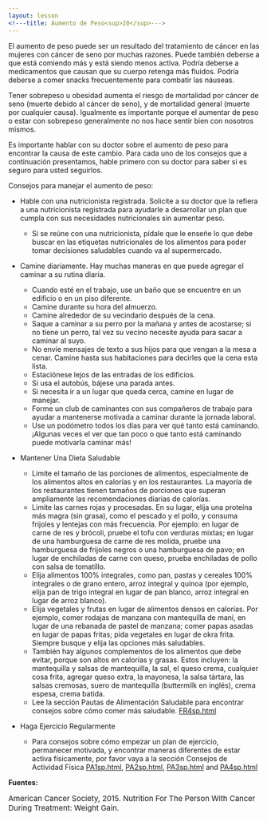 ```yaml
---
layout: lesson
<!---title: Aumento de Peso<sup>20</sup>--->
---
```


El aumento de peso puede ser un resultado del tratamiento de cáncer en las mujeres con cáncer de seno por muchas razones. Puede también deberse a que está comiendo más y está siendo menos activa. Podría deberse a medicamentos que causan que su cuerpo retenga más fluidos. Podría deberse a comer snacks frecuentemente para combatir las náuseas.

Tener sobrepeso u obesidad aumenta el riesgo de mortalidad por cáncer de seno (muerte debido al cáncer de seno), y de mortalidad general (muerte por cualquier causa). Igualmente es importante porque el aumentar de peso o estar con sobrepeso generalmente no nos hace sentir bien con nosotros mismos.

Es importante hablar con su doctor sobre el aumento de peso para encontrar la causa de este cambio. Para cada uno de los consejos que a continuación presentamos, hable primero con su doctor para saber si es seguro para usted seguirlos. 

Consejos para manejar el aumento de peso:

* Hable con una nutricionista registrada. Solicite a su doctor que la refiera a una nutricionista registrada para ayudarle a desarrollar un plan que cumpla con sus necesidades nutricionales sin aumentar peso.
    - Si se reúne con una nutricionista, pídale que le enseñe lo que debe buscar en las etiquetas nutricionales de los alimentos para poder tomar decisiones saludables cuando va al supermercado.

* Camine diariamente. Hay muchas maneras en que puede agregar el caminar a su rutina diaria.
    - Cuando esté en el trabajo, use un baño que se encuentre en un edificio o en un piso diferente.
    - Camine durante su hora del almuerzo.
    - Camine alrededor de su vecindario después de la cena.
    - Saque a caminar a su perro por la mañana y antes de acostarse; si no tiene un perro, tal vez su vecino necesite ayuda para sacar a caminar al suyo.
    - No envíe mensajes de texto a sus hijos para que vengan a la mesa a cenar. Camine hasta sus habitaciones para decirles que la cena esta lista.
    - Estaciónese lejos de las entradas de los edificios.
    - Si usa el autobús, bájese una parada antes.
    - Si necesita ir a un lugar que queda cerca, camine en lugar de manejar.
    - Forme un club de caminantes con sus compañeros de trabajo para ayudar a mantenerse motivada a caminar durante la jornada laboral.
    - Use un podómetro todos los días para ver qué tanto está caminando. ¡Algunas veces el ver que tan poco o que tanto está caminando puede motivarla caminar más!

* Mantener Una Dieta Saludable
    - Limite el tamaño de las porciones de alimentos, especialmente de los alimentos altos en calorías y en los restaurantes. La mayoría de los restaurantes tienen tamaños de porciones que superan ampliamente las recomendaciones diarias de calorías.
    - Limite las carnes rojas y procesadas. En su lugar, elija una proteína más magra (sin grasa), como el pescado y el pollo, y consuma frijoles y lentejas con más frecuencia. Por ejemplo: en lugar de carne de res y brócoli, pruebe el tofu con verduras mixtas; en lugar de una hamburguesa de carne de res molida, pruebe una hamburguesa de frijoles negros o una hamburguesa de pavo; en lugar de enchiladas de carne con queso, prueba enchiladas de pollo con salsa de tomatillo.
    - Elija alimentos 100% integrales, como pan, pastas y cereales 100% integrales o de grano entero, arroz integral y quínoa (por ejemplo, elija pan de trigo integral en lugar de pan blanco, arroz integral en lugar de arroz blanco).
    - Elija vegetales y frutas en lugar de alimentos densos en calorías. Por ejemplo, comer rodajas de manzana con mantequilla de maní, en lugar de una rebanada de pastel de manzana; comer papas asadas en lugar de papas fritas; pida vegetales en lugar de okra frita. Siempre busque y elija las opciones más saludables.
    - También hay algunos complementos de los alimentos que debe evitar, porque son altos en calorías y grasas. Estos incluyen: la mantequilla y salsas de mantequilla, la sal, el queso crema, cualquier cosa frita, agregar queso extra, la mayonesa, la salsa tártara, las salsas cremosas, suero de mantequilla (buttermilk en inglés), crema espesa, crema batida. 
    - Lee la sección Pautas de Alimentación Saludable para encontrar consejos sobre cómo comer más saludable. [FR4sp.html](https://scnslabutsa.github.io/myhthelperEduContent/FR4sp/index.html)

* Haga Ejercicio Regularmente
    - Para consejos sobre cómo empezar un plan de ejercicio, permanecer motivada, y encontrar maneras diferentes de estar activa físicamente, por favor vaya a la sección Consejos de Actividad Física [PA1sp.html](https://scnslabutsa.github.io/myhthelperEduContent/PA1sp/index.html), [PA2sp.html](https://scnslabutsa.github.io/myhthelperEduContent/PA2sp/index.html), [PA3sp.html](https://scnslabutsa.github.io/myhthelperEduContent/PA3sp/index.html) and [PA4sp.html](https://scnslabutsa.github.io/myhthelperEduContent/PA4sp/index.html)
 
**Fuentes:**

<span style="font-size:15px;">American Cancer Society, 2015. Nutrition For The Person With Cancer During Treatment: Weight Gain.</span>	
